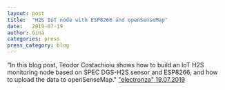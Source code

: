 ```yaml
---
layout: post
title:  "H2S IoT node with ESP8266 and openSenseMap"
date:   2019-07-19 
author: Gina
categories: press
press_category: blog
---
```

"In this blog post, Teodor Costachioiu shows how to build an IoT H2S monitoring node based on SPEC DGS-H2S sensor and ESP8266, and how to upload the data to openSenseMap." 
<a href="https://www.electronza.com/2019/07/h2s-iot-monitoring-node-esp8266-opensensemap.html" target="_blank">"electronza" 19.07.2019</a>
